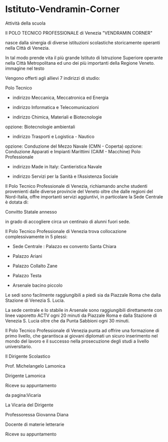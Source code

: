 # Istituto-Vendramin-Corner
Attività della scuola

Il POLO TECNICO PROFESSIONALE di Venezia "VENDRAMIN CORNER"

nasce dalla sinergia di diverse istituzioni scolastiche storicamente operanti nella Città di Venezia.

In tal modo prende vita il più grande Istituto di Istruzione Superiore operante nella Città Metropolitana ed uno dei più importanti della Regione Veneto.
immagine nel testo

Vengono offerti agli allievi 7 indirizzi di studio:

Polo Tecnico

- indirizzo Meccanica, Meccatronica ed Energia

- indirizzo Informatica e Telecomunicazioni

- indirizzo Chimica, Materiali e Biotecnologie

opzione: Biotecnologie ambientali
- indirizzo Trasporti e Logistica - Nautico

opzione: Conduzione del Mezzo Navale (CMN - Coperta)
opzione: Conduzione Apparati e Impianti Marittimi (CAIM - Macchine)
Polo Professionale

- indirizzo Made in Italy: Cantieristica Navale

- indirizzo Servizi per la Sanità e l’Assistenza Sociale

Il Polo Tecnico Professionale di Venezia, richiamando anche studenti provenienti dalle diverse provincie del Veneto oltre che dalle regioni del Nord-Italia,  offre importanti servizi aggiuntivi,  in particolare la Sede Centrale è dotata di:

Convitto Statale annesso

in grado di accogliere circa un centinaio di alunni fuori sede.



Il Polo Tecnico Professionale di Venezia trova collocazione complessivamente in 5 plessi:

- Sede Centrale : Palazzo ex convento Santa Chiara

- Palazzo Ariani

- Palazzo Collalto Zane

- Palazzo Testa

- Arsenale bacino piccolo

Le sedi sono facilmente raggiungibili a piedi sia da Piazzale Roma che dalla Stazione di Venezia S. Lucia.

La sede centrale e lo stabile in Arsenale sono raggiungibili direttamente con linee vaporetto ACTV  ogni 20 minuti da Piazzale Roma e dalla Stazione di Venezia S. Lucia oltre che da Punta Sabbioni ogni 30 minuti.

Il Polo Tecnico Professionale di Venezia punta ad offrire una formazione di primo livello, che garantisca ai giovani diplomati un sicuro inserimento nel mondo del lavoro e il successo nella prosecuzione degli studi a livello universitario.

Il Dirigente Scolastico

Prof. Michelangelo Lamonica

Dirigente Lamonica

Riceve su appuntamento

 

da pagina:Vicaria 

La Vicaria del Dirigente

Professoressa Giovanna Diana

Docente di materie letterarie

Riceve su appuntamento

                                   

